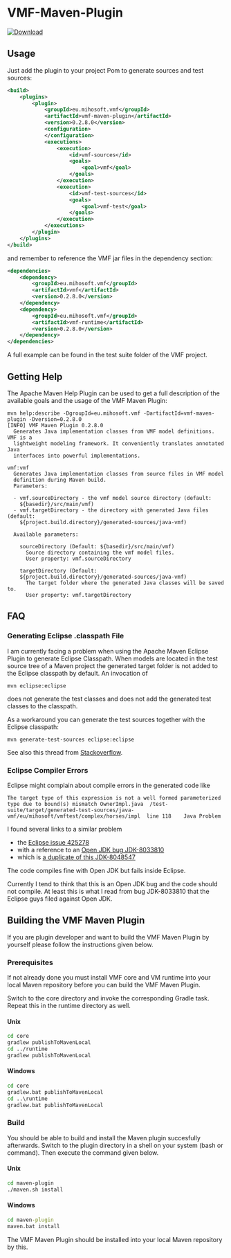 # VMF-Maven-Plugin

[ ![Download](https://api.bintray.com/packages/miho/VMF/VMF-Gradle-Plugin/images/download.svg) ](https://bintray.com/miho/VMF/VMF-Maven-Plugin/_latestVersion)

## Usage

Just add the plugin to your project Pom to generate sources and test sources:

```xml
<build>
	<plugins>
		<plugin>
			<groupId>eu.mihosoft.vmf</groupId>
			<artifactId>vmf-maven-plugin</artifactId>
			<version>0.2.8.0</version>
			<configuration>
			</configuration>
			<executions>
				<execution>
					<id>vmf-sources</id>
					<goals>
						<goal>vmf</goal>
					</goals>
				</execution>
				<execution>
					<id>vmf-test-sources</id>
					<goals>
						<goal>vmf-test</goal>
					</goals>
				</execution>
			</executions>
		</plugin>
	</plugins>
</build>
```

and remember to reference the VMF jar files in the dependency section:

```xml
<dependencies>
	<dependency>
		<groupId>eu.mihosoft.vmf</groupId>
		<artifactId>vmf</artifactId>
		<version>0.2.8.0</version>
	</dependency>
	<dependency>
		<groupId>eu.mihosoft.vmf</groupId>
		<artifactId>vmf-runtime</artifactId>
		<version>0.2.8.0</version>
	</dependency>
</dependencies>
```

A full example can be found in the test suite folder of the VMF project.

## Getting Help

The Apache Maven Help Plugin can be used to get a full description of the available goals and the usage of
the VMF Maven Plugin:

	mvn help:describe -DgroupId=eu.mihosoft.vmf -DartifactId=vmf-maven-plugin -Dversion=0.2.8.0
	[INFO] VMF Maven Plugin 0.2.8.0
	  Generates Java implementation classes from VMF model definitions. VMF is a
	  lightweight modeling framework. It conveniently translates annotated Java
	  interfaces into powerful implementations.

	vmf:vmf
	  Generates Java implementation classes from source files in VMF model
	  definition during Maven build.
	  Parameters:
	  
	  - vmf.sourceDirectory - the vmf model source directory (default:
	    ${basedir}/src/main/vmf)
	  - vmf.targetDirectory - the directory with generated Java files (default:
	    ${project.build.directory}/generated-sources/java-vmf)

	  Available parameters:

	    sourceDirectory (Default: ${basedir}/src/main/vmf)
	      Source directory containing the vmf model files.
	      User property: vmf.sourceDirectory

	    targetDirectory (Default:
	    ${project.build.directory}/generated-sources/java-vmf)
	      The target folder where the generated Java classes will be saved to.
	      User property: vmf.targetDirectory

## FAQ

### Generating Eclipse .classpath File

I am currently facing a problem when using the Apache Maven Eclipse Plugin to generate Eclipse Classpath. When models are located in the test source tree of a Maven project the generated target folder is not added to the Eclipse classpath by default. An invocation of

	mvn eclipse:eclipse

does not generate the test classes and does not add the generated test classes to the classpath.

As a workaround you can generate the test sources together with the Eclipse classpath:

	mvn generate-test-sources eclipse:eclipse

See also this thread from [Stackoverflow](https://stackoverflow.com/questions/19701295/maven-why-does-adding-test-source-via-build-helper-not-work-when-generating-ecl "Maven: Why does adding test source via build helper not work when generating eclipse project?").

### Eclipse Compiler Errors

Eclipse might complain about compile errors in the generated code like

	The target type of this expression is not a well formed parameterized type due to bound(s) mismatch	OwnerImpl.java	/test-suite/target/generated-test-sources/java-vmf/eu/mihosoft/vmftest/complex/horses/impl	line 118	Java Problem

I found several links to a similar problem 

* the [Eclipse issue 425278](https://bugs.eclipse.org/bugs/show_bug.cgi?id=425278 "425278")
* with a reference to an [Open JDK bug JDK-8033810](https://bugs.openjdk.java.net/browse/JDK-8033810 "JDK-8033810")
* which is [a duplicate of this JDK-8048547](https://bugs.openjdk.java.net/browse/JDK-8048547 "JDK-8048547")

The code compiles fine with Open JDK but fails inside Eclipse.

Currently I tend to think that this is an Open JDK bug and the code should not compile. At least this is what I read from bug JDK-8033810 that the Eclipse guys filed against Open JDK.


## Building the VMF Maven Plugin

If you are plugin developer and want to build the VMF Maven Plugin by yourself please follow the instructions given below.

### Prerequisites

If not already done you must install VMF core and VM runtime into your local Maven repository before you can build the VMF Maven Plugin.

Switch to the core directory and invoke the corresponding Gradle task. Repeat this in the runtime directory as well.

#### Unix

```bash
cd core
gradlew publishToMavenLocal
cd ../runtime
gradlew publishToMavenLocal
```

#### Windows

```bat
cd core
gradlew.bat publishToMavenLocal
cd ..\runtime
gradlew.bat publishToMavenLocal
```

### Build

You should be able to build and install the Maven plugin succesfully afterwards. Switch to the plugin directory in a shell on your system (bash or command). Then execute the command given below.

#### Unix

```bash
cd maven-plugin
./maven.sh install
```

#### Windows

```bat
cd maven-plugin
maven.bat install
```

The VMF Maven Plugin should be installed into your local Maven repository by this.
